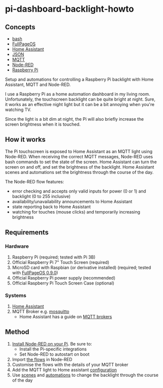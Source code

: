 # pi-dashboard-backlight-howto

## Concepts
* [bash](https://en.wikipedia.org/wiki/Bash_(Unix_shell))
* [FullPageOS](https://github.com/guysoft/FullPageOS/)
* [Home Assistant](https://www.home-assistant.io/)
* [JSON](https://www.json.org/)
* [MQTT](http://mqtt.org/)
* [Node-RED](https://nodered.org/)
* [Raspberry Pi](https://www.raspberrypi.org/)

Setup and automations for controlling a Raspberry Pi backlight with Home
Assistant, MQTT and Node-RED.

I use a Raspberry Pi as a home automation dashboard in my living room.
Unfortunately, the touchscreen backlight can be quite bright at night. Sure, it
works as an effective night light but it can be a bit annoying when you're
watching TV.

Since the light is a bit dim at night, the Pi will also briefly increase the
screen brightness when it is touched.

## How it works
The Pi touchscreen is exposed to Home Assistant as an MQTT light using Node-RED.
When receiving the correct MQTT messages, Node-RED uses bash commands to set the
state of the screen. Home Assistant can turn the screen on and off, and set the
brightness of the backlight. Home Assistant scenes and automations set the
brightness through the course of the day.

The Node-RED flow features:
* error checking and accepts only valid inputs for power (0 or 1) and 
backlight (0 to 255 inclusive)
* availability/unavailability announcements to Home Assistant
* state reporting back to Home Assistant
* watching for touches (mouse clicks) and temporarily increasing brightness

## Requirements

### Hardware
1. Raspberry Pi (required; tested with Pi 3B)
2. Official Raspberry Pi 7" Touch Screen (required)
3. MicroSD card with Raspbian (or derivative installed) (required; tested with
  [FullPageOS 0.9.0](https://github.com/guysoft/FullPageOS/releases/tag/0.9.0))
4. Official Raspberry Pi power supply (recommended)
5. Official Raspberry Pi Touch Screen Case (optional)

### Systems
1. [Home Assistant](https://www.home-assistant.io/)
2. MQTT Broker e.g. [mosquitto](https://mosquitto.org/)
    * Home Assistant has a guide on [MQTT brokers](https://www.home-assistant.io/docs/mqtt/broker/)

## Method

1. [Install Node-RED on your Pi](https://nodered.org/docs/hardware/raspberrypi). Be sure to:
    * Install the Pi-specific integrations
    * Set Node-RED to autostart on boot
2. Import [the flows](node-red-pi-dashboard-flows.json) in Node-RED
3. Customise the flows with the details of your MQTT broker
4. Add the MQTT light to Home assistant [configuration](ha-configuration.yaml)
5. Use [scenes](ha-scenes.yaml) and [automations](ha-automations.yaml) to change the
backlight through the course of the day
